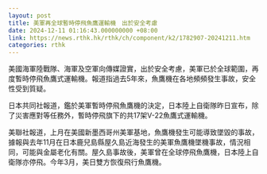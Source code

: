 ```yaml
---
layout: post
title: 美軍再全球暫時停飛魚鷹運輸機　出於安全考慮
date: 2024-12-11 01:16:43.000000000 +08:00
link: https://news.rthk.hk/rthk/ch/component/k2/1782907-20241211.htm
categories: rthk
---
```


美國海軍陸戰隊、海軍及空軍向傳媒證實，出於安全考慮，美軍已於全球範圍，再度暫時停飛魚鷹式運輸機。報道指過去5年來，魚鷹機在各地頻頻發生事故，安全性受到質疑。

日本共同社報道，鑑於美軍暫時停飛魚鷹機的決定，日本陸上自衛隊昨日宣布，除了災害應對等任務外，暫時停飛旗下的共17架V-22魚鷹式運輸機。

美聯社報道，上月在美國新墨西哥州美軍基地，魚鷹機發生可能導致墜毀的事故，據報與去年11月在日本鹿兒島縣屋久島近海發生的美軍魚鷹機墜機事故，情況相同，可能與金屬老化有關。屋久島事故後，美軍曾在全球停飛魚鷹機，日本陸上自衛隊亦停飛。今年3月，美日雙方恢復飛行魚鷹機。
